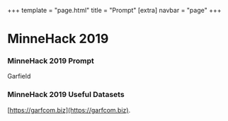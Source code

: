 +++
template = "page.html"
title = "Prompt"
[extra]
navbar = "page"
+++

# MinneHack 2019

### MinneHack 2019 Prompt

Garfield

### MinneHack 2019 Useful Datasets

[https://garfcom.biz](https://garfcom.biz).